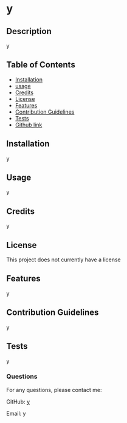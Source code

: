 

# y

## Description
y

## Table of Contents
 - [Installation](#installation)
 - [usage](#usage)
 - [Credits](#credits)
 - [License](#license)
 - [Features](#featues)
 - [Contribution Guidelines](#contributing)
 - [Tests](#tests)
 - [Github link](#github)


## Installation
y

## Usage
y

## Credits
y

## License
This project does not currently have a license

## Features
y

## Contribution Guidelines
y

## Tests
y

### Questions
For any questions, please contact me:

GitHub: [y](https://github.com/y)

Email: y
